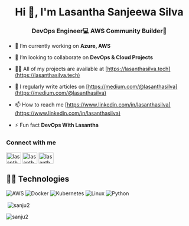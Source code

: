 <h1 align="center">Hi 👋, I'm Lasantha Sanjeewa Silva</h1>
<h3 align="center">DevOps Engineer💻 AWS Community Builder🚀</h3>

- 🔭 I’m currently working on **Azure, AWS**

- 👯 I’m looking to collaborate on **DevOps & Cloud Projects**

- 👨‍💻 All of my projects are available at [https://lasanthasilva.tech](https://lasanthasilva.tech)

- 📝 I regularly write articles on [https://medium.com/@lasanthasilva](https://medium.com/@lasanthasilva)

- 📫 How to reach me [https://www.linkedin.com/in/lasanthasilva](https://www.linkedin.com/in/lasanthasilva)

- ⚡ Fun fact **DevOps With Lasantha**

<h3 align="left">Connect with me</h3>
<p align="left">
<a href="https://twitter.com/lasanthasilva96" target="blank"><img align="center" src="https://raw.githubusercontent.com/rahuldkjain/github-profile-readme-generator/master/src/images/icons/Social/twitter.svg" alt="lasanthasilva96" height="30" width="40" /></a>
<a href="https://dev.to/lasanthasilva" target="blank"><img align="center" src="https://raw.githubusercontent.com/rahuldkjain/github-profile-readme-generator/master/src/images/icons/Social/devto.svg" alt="lasanthasilva" height="30" width="40" /></a>
<a href="https://www.youtube.com/channel/UCUo3VtsWbCIH1twIsJbVuPg" target="blank"><img align="center" src="https://raw.githubusercontent.com/rahuldkjain/github-profile-readme-generator/master/src/images/icons/Social/youtube.svg" alt="lasantha sanjeewa silva" height="30" width="40" /></a>
</p>

## 👨‍💻 Technologies

![AWS](https://img.shields.io/badge/-AWS-000?&logo=Amazon-AWS&logoColor=F90)
![Docker](https://img.shields.io/badge/-Docker-000?&logo=Docker)
![Kubernetes](https://img.shields.io/badge/-Kubernetes-000?&logo=Kubernetes)
![Linux](https://img.shields.io/badge/-Linux-000?&logo=Linux)
![Python](https://img.shields.io/badge/-Python-000?&logo=Python)

<p>&nbsp;<img align="center" src="https://github-readme-stats.vercel.app/api?username=sanju2&show_icons=true&locale=en" alt="sanju2" /></p>

<p><img align="center" src="https://github-readme-streak-stats.herokuapp.com/?user=sanju2&" alt="sanju2" /></p>